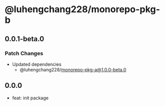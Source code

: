 # @luhengchang228/monorepo-pkg-b

## 0.0.1-beta.0

### Patch Changes

- Updated dependencies
  - @luhengchang228/monorepo-pkg-a@1.0.0-beta.0

## 0.0.0

- feat: init package
